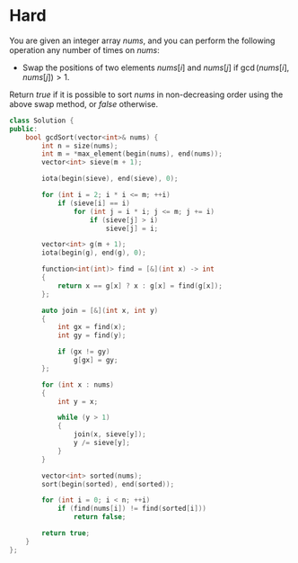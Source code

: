 # Hard

You are given an integer array $nums$, and you can perform the following operation any number of times on $nums$:

- Swap the positions of two elements $nums[i]$ and $nums[j]$ if $\gcd(nums[i], nums[j]) > 1$.

Return $true$ if it is possible to sort $nums$ in non-decreasing order using the above swap method, or $false$ otherwise.

```cpp
class Solution {
public:
    bool gcdSort(vector<int>& nums) {
        int n = size(nums);
        int m = *max_element(begin(nums), end(nums));
        vector<int> sieve(m + 1);

        iota(begin(sieve), end(sieve), 0);

        for (int i = 2; i * i <= m; ++i)
            if (sieve[i] == i)
                for (int j = i * i; j <= m; j += i)
                    if (sieve[j] > i)
                        sieve[j] = i;

        vector<int> g(m + 1);
        iota(begin(g), end(g), 0);

        function<int(int)> find = [&](int x) -> int
        {
            return x == g[x] ? x : g[x] = find(g[x]);
        };

        auto join = [&](int x, int y)
        {
            int gx = find(x);
            int gy = find(y);

            if (gx != gy)
                g[gx] = gy;
        };

        for (int x : nums)
        {
            int y = x;

            while (y > 1)
            {
                join(x, sieve[y]);
                y /= sieve[y];
            }
        }

        vector<int> sorted(nums);
        sort(begin(sorted), end(sorted));

        for (int i = 0; i < n; ++i)
            if (find(nums[i]) != find(sorted[i]))
                return false;

        return true;
    }
};
```
